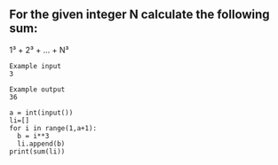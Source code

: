 ## For the given integer N calculate the following sum:
1³ + 2³ + ... + N³


```
Example input
3

Example output
36
```

```
a = int(input())
li=[]
for i in range(1,a+1):
  b = i**3
  li.append(b)
print(sum(li))
```
